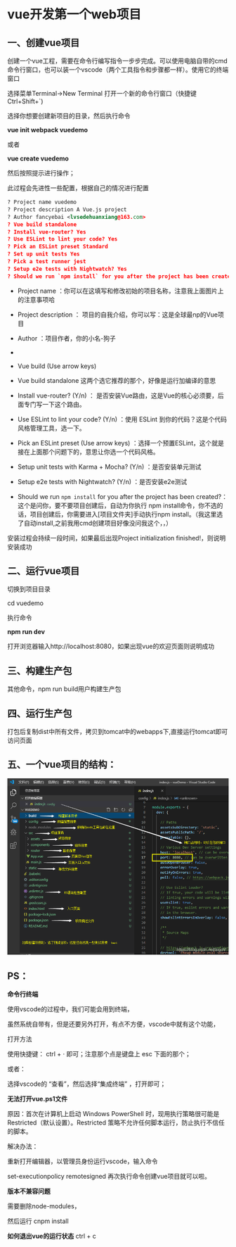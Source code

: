 # vue开发第一个web项目


## 一、创建vue项目

创建一个vue工程，需要在命令行编写指令一步步完成。可以使用电脑自带的cmd命令行窗口，也可以装一个vscode（两个工具指令和步骤都一样）。使用它的终端窗口

选择菜单Terminal->New Terminal 打开一个新的命令行窗口（快捷键Ctrl+Shift+`)

选择你想要创建新项目的目录，然后执行命令

**vue init webpack vuedemo**

或者

**vue create vuedemo**

然后按照提示进行操作；

此过程会先进性一些配置，根据自己的情况进行配置

```xml
? Project name vuedemo
? Project description A Vue.js project
? Author fancyebai <lvsedehuanxiang@163.com>
? Vue build standalone
? Install vue-router? Yes
? Use ESLint to lint your code? Yes
? Pick an ESLint preset Standard
? Set up unit tests Yes
? Pick a test runner jest
? Setup e2e tests with Nightwatch? Yes
? Should we run `npm install` for you after the project has been created? (recommended) npm
```

* Project name ：你可以在这填写和修改初始的项目名称，注意我上面图片上的注意事项哈

* Project description ：  项目的自我介绍，你可以写：这是全球最np的Vue项目

* Author ：项目作者，你的小名-狗子
* 
* Vue build (Use arrow keys)

* Vue build standalone   这两个选它推荐的那个，好像是运行加编译的意思

* Install vue-router? (Y/n) ： 是否安装Vue路由，这是Vue的核心必须要，后面专门写一下这个路由。


* Use ESLint to lint your code? (Y/n) ：使用 ESLint 到你的代码？这是个代码风格管理工具，选一下。


* Pick an ESLint preset (Use arrow keys) ：选择一个预置ESLint，这个就是接在上面那个问题下的，意思让你选一个代码风格。


* Setup unit tests with Karma + Mocha? (Y/n) ：是否安装单元测试 

* Setup e2e tests with Nightwatch? (Y/n) ：是否安装e2e测试 

* Should we run `npm install` for you after the project has been created?：这个是问你，要不要项目创建后，自动为你执行 npm install命令，你不选的话，项目创建后，你需要进入[项目文件夹]手动执行npm install。（我这里选了自动install,之前我用cmd创建项目好像没问我这个，，）

安装过程会持续一段时间，如果最后出现Project initialization finished!，则说明安装成功

## 二、运行vue项目

切换到项目目录

cd vuedemo

执行命令

**npm run dev**

打开浏览器输入http://localhost:8080，如果出现vue的欢迎页面则说明成功

## 三、构建生产包

其他命令，npm run build用户构建生产包

## 四、运行生产包

打包后复制dist中所有文件，拷贝到tomcat中的webapps下,直接运行tomcat即可访问页面

## 五、一个vue项目的结构：

![](./assets/vue-source.png)

## PS：

**命令行终端**

使用vscode的过程中，我们可能会用到终端，

虽然系统自带有，但是还要另外打开，有点不方便，vscode中就有这个功能，

打开方法

使用快捷键： ctrl + ·     即可；注意那个点是键盘上 esc 下面的那个；

或者：

选择vscode的 “查看”，然后选择“集成终端” ，打开即可；


**无法打开vue.ps1文件**


原因：首次在计算机上启动 Windows PowerShell 时，现用执行策略很可能是 Restricted（默认设置）。Restricted 策略不允许任何脚本运行，防止执行不信任的脚本。

解决办法：

重新打开编辑器，以管理员身份运行vscode，输入命令

set-executionpolicy remotesigned
再次执行命令创建vue项目就可以啦。

**版本不兼容问题**

需要删除node-modules，

然后运行 cnpm install

**如何退出vue的运行状态**
ctrl + c



